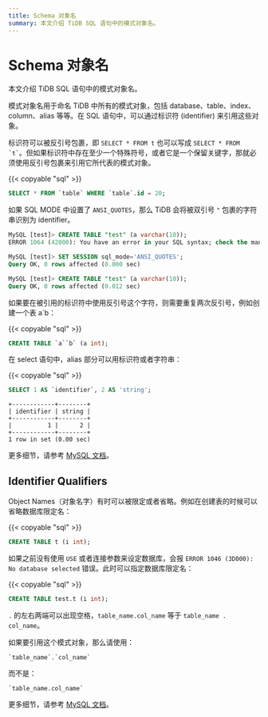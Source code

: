 ```yaml
---
title: Schema 对象名
summary: 本文介绍 TiDB SQL 语句中的模式对象名。
---
```


# Schema 对象名

<!-- markdownlint-disable MD038 -->

本文介绍 TiDB SQL 语句中的模式对象名。

模式对象名用于命名 TiDB 中所有的模式对象，包括 database、table、index、column、alias 等等。在 SQL 语句中，可以通过标识符 (identifier) 来引用这些对象。

标识符可以被反引号包裹，即 `SELECT * FROM t` 也可以写成 `` SELECT * FROM `t` ``。但如果标识符中存在至少一个特殊符号，或者它是一个保留关键字，那就必须使用反引号包裹来引用它所代表的模式对象。

{{< copyable "sql" >}}

```sql
SELECT * FROM `table` WHERE `table`.id = 20;
```

如果 SQL MODE 中设置了 `ANSI_QUOTES`，那么 TiDB 会将被双引号 `"` 包裹的字符串识别为 identifier。

```sql
MySQL [test]> CREATE TABLE "test" (a varchar(10));
ERROR 1064 (42000): You have an error in your SQL syntax; check the manual that corresponds to your TiDB version for the right syntax to use line 1 column 19 near ""test" (a varchar(10))" 

MySQL [test]> SET SESSION sql_mode='ANSI_QUOTES';
Query OK, 0 rows affected (0.000 sec)

MySQL [test]> CREATE TABLE "test" (a varchar(10));
Query OK, 0 rows affected (0.012 sec)
```

如果要在被引用的标识符中使用反引号这个字符，则需要重复两次反引号，例如创建一个表 a`b：

{{< copyable "sql" >}}

```sql
CREATE TABLE `a``b` (a int);
```

在 select 语句中，alias 部分可以用标识符或者字符串：

{{< copyable "sql" >}}

```sql
SELECT 1 AS `identifier`, 2 AS 'string';
```

```
+------------+--------+
| identifier | string |
+------------+--------+
|          1 |      2 |
+------------+--------+
1 row in set (0.00 sec)
```

更多细节，请参考 [MySQL 文档](https://dev.mysql.com/doc/refman/8.0/en/identifiers.html)。

## Identifier Qualifiers

Object Names（对象名字）有时可以被限定或者省略。例如在创建表的时候可以省略数据库限定名：

{{< copyable "sql" >}}

```sql
CREATE TABLE t (i int);
```

如果之前没有使用 `USE` 或者连接参数来设定数据库，会报 `ERROR 1046 (3D000): No database selected` 错误。此时可以指定数据库限定名：

{{< copyable "sql" >}}

```sql
CREATE TABLE test.t (i int);
```

`.` 的左右两端可以出现空格，`table_name.col_name` 等于 `table_name . col_name`。

如果要引用这个模式对象，那么请使用：

```
`table_name`.`col_name`
```

而不是：

```
`table_name.col_name`
```

更多细节，请参考 [MySQL 文档](https://dev.mysql.com/doc/refman/8.0/en/identifier-qualifiers.html)。
